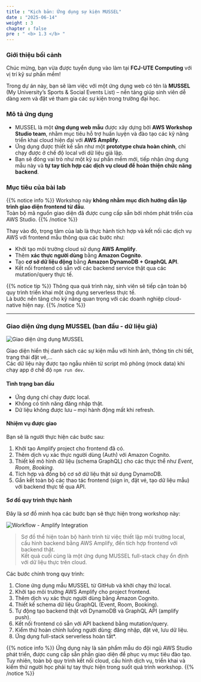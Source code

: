 ```yaml
---
title : "Kịch bản: Ứng dụng sự kiện MUSSEL"
date : "2025-06-14"
weight : 3 
chapter : false
pre : " <b> 1.3 </b> "
---
```

### Giới thiệu bối cảnh

Chúc mừng, bạn vừa được tuyển dụng vào làm tại **FCJ-UTE Computing** với vị trí kỹ sư phần mềm!

Trong dự án này, bạn sẽ làm việc với một ứng dụng web có tên là **MUSSEL** (My University’s Sports & Social Events List) – nền tảng giúp sinh viên dễ dàng xem và đặt vé tham gia các sự kiện trong trường đại học.


### Mô tả ứng dụng

- MUSSEL là một **ứng dụng web mẫu** được xây dựng bởi **AWS Workshop Studio team**, nhằm mục tiêu hỗ trợ huấn luyện và đào tạo các kỹ năng triển khai cloud hiện đại với **AWS Amplify**.
- Ứng dụng được thiết kế sẵn như một **prototype chưa hoàn chỉnh**, chỉ chạy được ở chế độ local với dữ liệu giả lập.
- Bạn sẽ đóng vai trò như một kỹ sư phần mềm mới, tiếp nhận ứng dụng mẫu này và **tự tay tích hợp các dịch vụ cloud để hoàn thiện chức năng backend**.


### Mục tiêu của bài lab

{{% notice info %}}
Workshop này **không nhằm mục đích hướng dẫn lập trình giao diện frontend từ đầu**.  
Toàn bộ mã nguồn giao diện đã được cung cấp sẵn bởi nhóm phát triển của AWS Studio.
{{% /notice %}}

Thay vào đó, trọng tâm của lab là thực hành tích hợp và kết nối các dịch vụ AWS với frontend mẫu thông qua các bước như:

- Khởi tạo môi trường cloud sử dụng **AWS Amplify**.
- Thêm **xác thực người dùng** bằng **Amazon Cognito**.
- Tạo **cơ sở dữ liệu động** bằng **Amazon DynamoDB + GraphQL API**.
- Kết nối frontend có sẵn với các backend service thật qua các mutation/query thực tế.

{{% notice tip %}}
Thông qua quá trình này, sinh viên sẽ tiếp cận toàn bộ quy trình triển khai một ứng dụng serverless thực tế.  
Là bước nền tảng cho kỹ năng quan trọng với các doanh nghiệp cloud-native hiện nay.
{{% /notice %}}

---

### Giao diện ứng dụng MUSSEL (ban đầu - dữ liệu giả)

![Giao diện ứng dụng MUSSEL](/images/1.introduction/scenario-app-preview.png)

Giao diện hiển thị danh sách các sự kiện mẫu với hình ảnh, thông tin chi tiết, trạng thái đặt vé,...  
Các dữ liệu này được tạo ngẫu nhiên từ script mô phỏng (mock data) khi chạy app ở chế độ `npm run dev`.


#### Tình trạng ban đầu

- Ứng dụng chỉ chạy được local.
- Không có tính năng đăng nhập thật.
- Dữ liệu không được lưu – mọi hành động mất khi refresh.


#### Nhiệm vụ được giao

Bạn sẽ là người thực hiện các bước sau:

1. Khởi tạo Amplify project cho frontend đã có.
2. Thêm dịch vụ xác thực người dùng (Auth) với Amazon Cognito.
3. Thiết kế mô hình dữ liệu (schema GraphQL) cho các thực thể như *Event*, *Room*, *Booking*.
4. Tích hợp và đồng bộ cơ sở dữ liệu thật sử dụng DynamoDB.
5. Gắn kết toàn bộ các thao tác frontend (sign in, đặt vé, tạo dữ liệu mẫu) với backend thực tế qua API.

#### Sơ đồ quy trình thực hành

Đây là sơ đồ minh họa các bước bạn sẽ thực hiện trong workshop này:

![Workflow - Amplify Integration](/images/1.introduction/workflow-overview.png)

> Sơ đồ thể hiện toàn bộ hành trình từ việc thiết lập môi trường local, cấu hình backend bằng AWS Amplify, đến tích hợp frontend với backend thật.  
Kết quả cuối cùng là một ứng dụng MUSSEL full-stack chạy ổn định với dữ liệu thực trên cloud.

Các bước chính trong quy trình:
1. Clone ứng dụng mẫu MUSSEL từ GitHub và khởi chạy thử local.
2. Khởi tạo môi trường AWS Amplify  cho project frontend.
3. Thêm dịch vụ xác thực người dùng bằng Amazon Cognito.
4. Thiết kế schema dữ liệu GraphQL (Event, Room, Booking).
5. Tự động tạo backend thật với DynamoDB và GraphQL API (amplify push).
6. Kết nối frontend có sẵn với API backend bằng mutation/query.
7. Kiểm thử hoàn chỉnh luồng người dùng: đăng nhập, đặt vé, lưu dữ liệu.
8. Ứng dụng full-stack serverless hoàn tất*.


{{% notice info %}}
Ứng dụng này là sản phẩm mẫu do đội ngũ AWS Studio phát triển, được cung cấp sẵn phần giao diện để phục vụ mục tiêu đào tạo.
Tuy nhiên, toàn bộ quy trình kết nối cloud, cấu hình dịch vụ, triển khai và kiểm thử người học phải tự tay thực hiện trong suốt quá trình workshop.
{{% /notice %}}